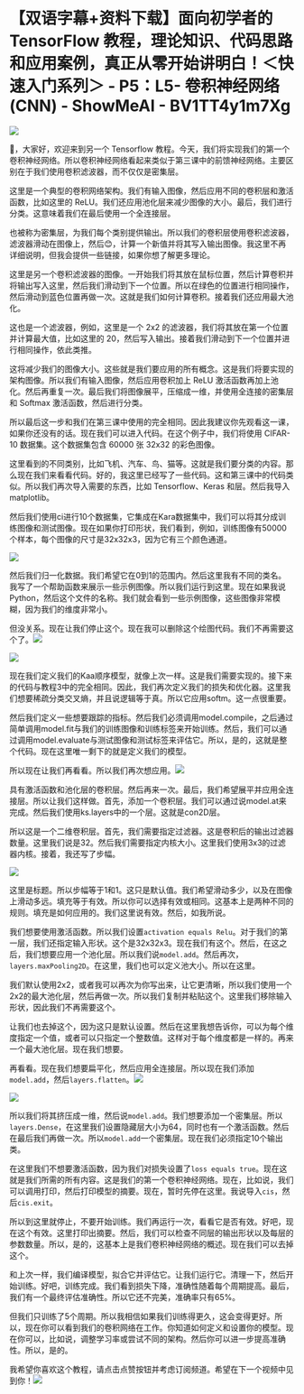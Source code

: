 # 【双语字幕+资料下载】面向初学者的 TensorFlow 教程，理论知识、代码思路和应用案例，真正从零开始讲明白！＜快速入门系列＞ - P5：L5- 卷积神经网络(CNN) - ShowMeAI - BV1TT4y1m7Xg

![](img/f02af098f9ad70406fc18680eac4bd94_0.png)

🎼，大家好，欢迎来到另一个 Tensorflow 教程。今天，我们将实现我们的第一个卷积神经网络。所以卷积神经网络看起来类似于第三课中的前馈神经网络。主要区别在于我们使用卷积滤波器，而不仅仅是密集层。

这里是一个典型的卷积网络架构。我们有输入图像，然后应用不同的卷积层和激活函数，比如这里的 ReLU。我们还应用池化层来减少图像的大小。最后，我们进行分类。这意味着我们在最后使用一个全连接层。

也被称为密集层，为我们每个类别提供输出。所以我们的卷积层使用卷积滤波器，滤波器滑动在图像上，然后😊，计算一个新值并将其写入输出图像。我这里不再详细说明，但我会提供一些链接，如果你想了解更多理论。

这里是另一个卷积滤波器的图像。一开始我们将其放在鼠标位置，然后计算卷积并将输出写入这里，然后我们滑动到下一个位置。所以在绿色的位置进行相同操作，然后滑动到蓝色位置再做一次。这就是我们如何计算卷积。接着我们还应用最大池化。

这也是一个滤波器，例如，这里是一个 2x2 的滤波器，我们将其放在第一个位置并计算最大值，比如这里的 20，然后写入输出。接着我们滑动到下一个位置并进行相同操作，依此类推。

这将减少我们的图像大小。这些就是我们要应用的所有概念。这是我们将要实现的架构图像。所以我们有输入图像，然后应用卷积加上 ReLU 激活函数再加上池化。然后再重复一次。最后我们将图像展平，压缩成一维，并使用全连接的密集层和 Softmax 激活函数，然后进行分类。

所以最后这一步和我们在第三课中使用的完全相同。因此我建议你先观看这一课，如果你还没有的话。现在我们可以进入代码。在这个例子中，我们将使用 CIFAR-10 数据集。这个数据集包含 60000 张 32x32 的彩色图像。

这里看到的不同类别，比如飞机、汽车、鸟、猫等。这就是我们要分类的内容。那么现在我们来看看代码。好的，我这里已经写了一些代码。这和第三课中的代码类似。所以我们再次导入需要的东西，比如 Tensorflow、Keras 和层。然后我导入 matplotlib。

然后我们使用ci进行10个数据集，它集成在Kara数据集中，我们可以将其分成训练图像和测试图像。现在如果你打印形状，我们看到，例如，训练图像有50000个样本，每个图像的尺寸是32x32x3，因为它有三个颜色通道。

![](img/f02af098f9ad70406fc18680eac4bd94_2.png)

然后我们归一化数据。我们希望它在0到1的范围内。然后这里我有不同的类名。我写了一个帮助函数来展示一些示例图像。所以我们运行到这里。现在如果我说Python，然后这个文件的名称。我们就会看到一些示例图像，这些图像非常模糊，因为我们的维度非常小。

但没关系。现在让我们停止这个。现在我可以删除这个绘图代码。我们不再需要这个了。![](img/f02af098f9ad70406fc18680eac4bd94_4.png)

![](img/f02af098f9ad70406fc18680eac4bd94_5.png)

现在我们定义我们的Kaa顺序模型，就像上次一样。这是我们需要实现的。接下来的代码与教程3中的完全相同。因此，我们再次定义我们的损失和优化器。这里我们想要稀疏分类交叉熵，并且说逻辑等于真。所以它应用softm。这一点很重要。

然后我们定义一些想要跟踪的指标。然后我们必须调用model.compile，之后通过简单调用model.fit与我们的训练图像和训练标签来开始训练。然后，我们可以通过调用model.evaluate与测试图像和测试标签来评估它。所以，是的，这就是整个代码。现在这里唯一剩下的就是定义我们的模型。

所以现在让我们再看看。所以我们再次想应用。![](img/f02af098f9ad70406fc18680eac4bd94_7.png)

具有激活函数和池化层的卷积层。然后再来一次。最后，我们希望展平并应用全连接层。所以让我们这样做。首先，添加一个卷积层。我们可以通过说model.at来完成。然后我们使用ks.layers中的一个层。这就是con2D层。

所以这是一个二维卷积层。首先，我们需要指定过滤器。这是卷积后的输出过滤器数量。这里我们说是32。然后我们需要指定内核大小。这里我们使用3x3的过滤器内核。接着，我还写了步幅。

![](img/f02af098f9ad70406fc18680eac4bd94_9.png)

这里是标题。所以步幅等于1和1。这只是默认值。我们希望滑动多少，以及在图像上滑动多远。填充等于有效。所以你可以选择有效或相同。这基本上是两种不同的规则。填充是如何应用的。我们这里说有效。然后，如我所说。

我们想要使用激活函数。所以我们设置`activation equals Relu`。对于我们的第一层，我们还指定输入形状。这个是32x32x3。现在我们有这个。然后，在这之后，我们想要应用一个池化层。所以我们说`model.add`。然后再次，`layers.maxPooling2D`。在这里，我们也可以定义池大小。所以在这里。

我们默认使用2x2，或者我可以再次为你写出来，让它更清晰，所以我们使用一个2x2的最大池化层，然后再做一次。所以我们复制并粘贴这个。这里我们移除输入形状，因此我们不再需要这个。

让我们也去掉这个，因为这只是默认设置。然后在这里我想告诉你，可以为每个维度指定一个值，或者可以只指定一个整数值。这样对于每个维度都是一样的。再来一个最大池化层。现在我们想要。

再看看。现在我们想要扁平化，然后应用全连接层。所以现在我们添加`model.add`，然后`layers.flatten`。![](img/f02af098f9ad70406fc18680eac4bd94_11.png)

![](img/f02af098f9ad70406fc18680eac4bd94_12.png)

所以我们将其挤压成一维，然后说`model.add`。我们想要添加一个密集层。所以`layers.Dense`，在这里我们设置隐藏层大小为64，同时也有一个激活函数。然后在最后我们再做一次。所以`model.add`一个密集层。现在我们必须指定10个输出类。

在这里我们不想要激活函数，因为我们对损失设置了`loss equals true`。现在这就是我们所需的所有内容。这是我们的第一个卷积神经网络。现在，比如说，我们可以调用打印，然后打印模型的摘要。现在，暂时先停在这里。我说导入`cis`，然后`cis.exit`。

所以到这里就停止，不要开始训练。我们再运行一次，看看它是否有效。好吧，现在这个有效。这里打印出摘要。然后，我们可以检查不同层的输出形状以及每层的参数数量。所以，是的，这基本上是我们卷积神经网络的概述。现在我们可以去掉这个。

和上次一样，我们编译模型，拟合它并评估它。让我们运行它。清理一下，然后开始训练。好吧，训练完成。我们看到损失下降，准确性随着每个周期提高。最后，我们有一个最终评估准确性。所以它还不完美，准确率只有65%。

但我们只训练了5个周期。所以我相信如果我们训练得更久，这会变得更好。所以，现在你可以看到我们的卷积网络在工作。你知道如何定义和设置你的模型。现在你可以，比如说，调整学习率或尝试不同的架构。然后你可以进一步提高准确性。所以，是的。

我希望你喜欢这个教程，请点击点赞按钮并考虑订阅频道。希望在下一个视频中见到你！![](img/f02af098f9ad70406fc18680eac4bd94_14.png)
